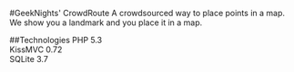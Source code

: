 #GeekNights' CrowdRoute
A crowdsourced way to place points in a map. We show you a landmark and you place it in a map.

##Technologies
PHP 5.3  
KissMVC 0.72  
SQLite 3.7  
